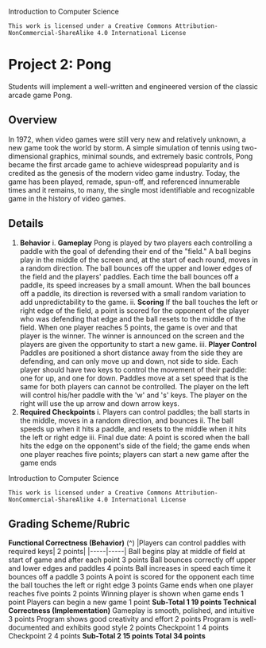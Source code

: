 Introduction to Computer Science

```
This work is licensed under a Creative Commons Attribution-
NonCommercial-ShareAlike 4.0 International License
```
# Project 2: Pong

Students will implement a well-written and engineered version of the classic arcade game Pong.

## Overview

In 1972, when video games were still very new and relatively unknown, a new game took the world by storm.
A simple simulation of tennis using two-dimensional graphics, minimal sounds, and extremely basic controls,
Pong became the first arcade game to achieve widespread popularity and is credited as the genesis of the
modern video game industry. Today, the game has been played, remade, spun-off, and referenced
innumerable times and it remains, to many, the single most identifiable and recognizable game in the history
of video games.

## Details

1. **Behavior**
    i. **Gameplay**
       Pong is played by two players each controlling a paddle with the goal of defending their end of
       the "field." A ball begins play in the middle of the screen and, at the start of each round, moves
       in a random direction. The ball bounces off the upper and lower edges of the field and the
       players' paddles. Each time the ball bounces off a paddle, its speed increases by a small
       amount. When the ball bounces off a paddle, its direction is reversed with a small random
       variation to add unpredictability to the game.
ii. **Scoring**
If the ball touches the left or right edge of the field, a point is scored for the opponent of the
player who was defending that edge and the ball resets to the middle of the field. When one
player reaches 5 points, the game is over and that player is the winner. The winner is
announced on the screen and the players are given the opportunity to start a new game.
iii. **Player Control**
Paddles are positioned a short distance away from the side they are defending, and can only
move up and down, not side to side. Each player should have two keys to control the
movement of their paddle: one for up, and one for down. Paddles move at a set speed that is
the same for both players can cannot be controlled. The player on the left will control his/her
paddle with the 'w' and 's' keys. The player on the right will use the up arrow and down arrow
keys.
2. **Required Checkpoints**
    i. Players can control paddles; the ball starts in the middle, moves in a random direction, and
       bounces
ii. The ball speeds up when it hits a paddle, and resets to the middle when it hits the left or right
edge
iii. Final due date: A point is scored when the ball hits the edge on the opponent's side of the field;
the game ends when one player reaches five points; players can start a new game after the
game ends


Introduction to Computer Science

```
This work is licensed under a Creative Commons Attribution-
NonCommercial-ShareAlike 4.0 International License
```
## Grading Scheme/Rubric

**Functional Correctness (Behavior)** (^)
|Players can control paddles with required keys| 2 points|
|-----|-----|
Ball begins play at middle of field at start of game and after each point 3 points
Ball bounces correctly off upper and lower edges and paddles 4 points
Ball increases in speed each time it bounces off a paddle 3 points
A point is scored for the opponent each time the ball touches the left or right edge 3 points
Game ends when one player reaches five points 2 points
Winning player is shown when game ends 1 point
Players can begin a new game 1 point
**Sub-Total 1 19 points
Technical Correctness (Implementation)**
Gameplay is smooth, polished, and intuitive 3 points
Program shows good creativity and effort 2 points
Program is well-documented and exhibits good style 2 points
Checkpoint 1 4 points
Checkpoint 2 4 points
**Sub-Total 2 15 points
Total 34 points**


